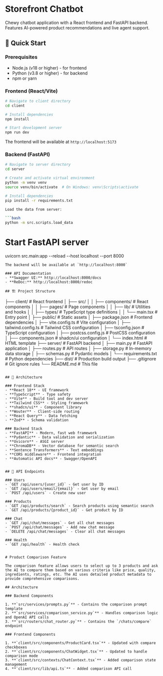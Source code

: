 # Storefront Chatbot

Chewy chatbot application with a React frontend and FastAPI backend. Features AI-powered product recommendations and live agent support.

## 🚀 Quick Start

### Prerequisites
- Node.js (v18 or higher) - for frontend
- Python (v3.8 or higher) - for backend
- npm or yarn

### Frontend (React/Vite)
```bash
# Navigate to client directory
cd client

# Install dependencies
npm install

# Start development server
npm run dev
```
The frontend will be available at `http://localhost:5173`

### Backend (FastAPI)
```bash
# Navigate to server directory
cd server

# Create and activate virtual environment
python -m venv venv
source venv/bin/activate  # On Windows: venv\Scripts\activate

# Install dependencies
pip install -r requirements.txt

Load the data from server:

```bash
python -m src.scripts.load_data
````

# Start FastAPI server
uvicorn src.main:app --reload --host localhost --port 8000
```
The backend will be available at `http://localhost:8000`

### API Documentation
- **Swagger UI:** http://localhost:8000/docs
- **ReDoc:** http://localhost:8000/redoc

## 🏗️ Project Structure

```
├── client/                # React frontend
│   ├── src/
│   │   ├── components/    # React components
│   │   ├── pages/         # Page components
│   │   ├── lib/           # Utilities and hooks
│   │   ├── types/         # TypeScript type definitions
│   │   └── main.tsx       # Entry point
│   ├── public/            # Static assets
│   ├── package.json       # Frontend dependencies
│   ├── vite.config.ts     # Vite configuration
│   ├── tailwind.config.ts # Tailwind CSS configuration
│   ├── tsconfig.json      # TypeScript configuration
│   ├── postcss.config.js  # PostCSS configuration
│   ├── components.json    # shadcn/ui configuration
│   └── index.html         # HTML template
├── server/                # FastAPI backend
│   ├── main.py            # FastAPI application
│   ├── routes.py          # API routes
│   ├── storage.py         # In-memory data storage
│   ├── schemas.py         # Pydantic models
│   └── requirements.txt   # Python dependencies
├── dist/                  # Production build output
├── .gitignore            # Git ignore rules
└── README.md             # This file
```

## 🔧 Architecture

### Frontend Stack
- **React 18** - UI framework
- **TypeScript** - Type safety
- **Vite** - Build tool and dev server
- **Tailwind CSS** - Styling framework
- **shadcn/ui** - Component library
- **Wouter** - Client-side routing
- **React Query** - Data fetching
- **Zod** - Schema validation

### Backend Stack
- **FastAPI** - Modern, fast web framework
- **Pydantic** - Data validation and serialization
- **Uvicorn** - ASGI server
- **ChromaDB** - Vector database for semantic search
- **Sentence Transformers** - Text embeddings
- **CORS middleware** - Frontend integration
- **Automatic API docs** - Swagger/OpenAPI


## 🔌 API Endpoints

### Users
- `GET /api/users/{user_id}` - Get user by ID
- `GET /api/users/email/{email}` - Get user by email
- `POST /api/users` - Create new user

### Products
- `GET /api/products/search` - Search products using semantic search
- `GET /api/products/{product_id}` - Get product by ID

### Chat
- `GET /api/chat/messages` - Get all chat messages
- `POST /api/chat/messages` - Add new chat message
- `DELETE /api/chat/messages` - Clear all chat messages

### Health
- `GET /api/health` - Health check


# Product Comparison Feature

The comparison feature allows users to select up to 3 products and ask the AI to compare them based on various criteria like price, quality, ingredients, ratings, etc. The AI uses detailed product metadata to provide comprehensive comparisons.

## Architecture

### Backend Components

1. **`src/services/prompts.py`** - Contains the comparison prompt template
2. **`src/services/comparison_service.py`** - Handles comparison logic and OpenAI API calls
3. **`src/routers/chat_router.py`** - Contains the `/chats/compare` endpoint

### Frontend Components

1. **`client/src/components/ProductCard.tsx`** - Updated with compare checkboxes
2. **`client/src/components/ChatWidget.tsx`** - Updated to handle comparison mode
3. **`client/src/contexts/ChatContext.tsx`** - Added comparison state management
4. **`client/src/lib/api.ts`** - Added comparison API call

